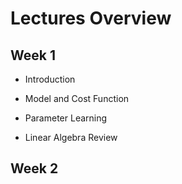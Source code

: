# Lectures Overview

## Week 1

* Introduction

* Model and Cost Function

* Parameter Learning

* Linear Algebra Review

## Week 2
